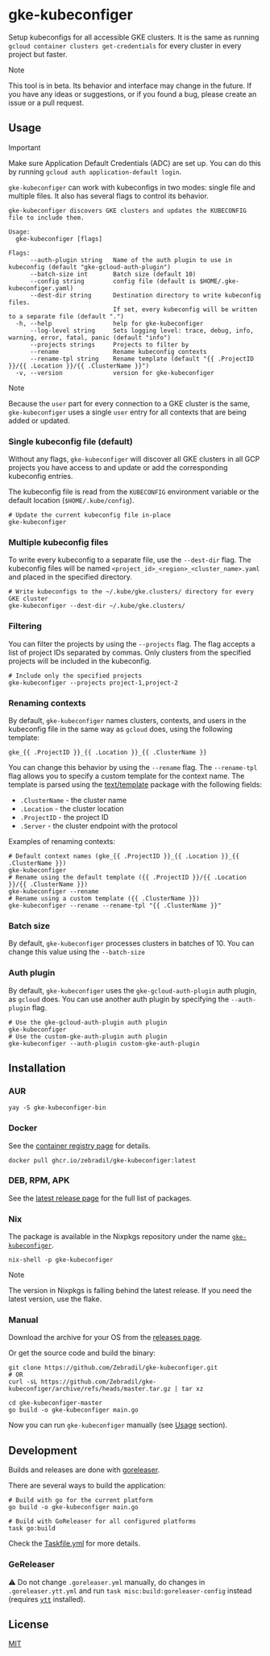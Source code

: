 # gke-kubeconfiger

Setup kubeconfigs for all accessible GKE clusters. It is the same as running `gcloud container clusters get-credentials`
for every cluster in every project but faster.

> [!NOTE]  
> This tool is in beta. Its behavior and interface may change in the future.
> If you have any ideas or suggestions, or if you found a bug, please create an issue or a pull request.

## Usage

> [!IMPORTANT]  
> Make sure Application Default Credentials (ADC) are set up. You can do this by running `gcloud auth application-default login`.

`gke-kubeconfiger` can work with kubeconfigs in two modes: single file and multiple files. It also has several flags to
control its behavior.

```
gke-kubeconfiger discovers GKE clusters and updates the KUBECONFIG file to include them.

Usage:
  gke-kubeconfiger [flags]

Flags:
      --auth-plugin string   Name of the auth plugin to use in kubeconfig (default "gke-gcloud-auth-plugin")
      --batch-size int       Batch size (default 10)
      --config string        config file (default is $HOME/.gke-kubeconfiger.yaml)
      --dest-dir string      Destination directory to write kubeconfig files.
                             If set, every kubeconfig will be written to a separate file (default ".")
  -h, --help                 help for gke-kubeconfiger
      --log-level string     Sets logging level: trace, debug, info, warning, error, fatal, panic (default "info")
      --projects strings     Projects to filter by
      --rename               Rename kubeconfig contexts
      --rename-tpl string    Rename template (default "{{ .ProjectID }}/{{ .Location }}/{{ .ClusterName }}")
  -v, --version              version for gke-kubeconfiger
```

> [!NOTE]  
> Because the `user` part for every connection to a GKE cluster is the same, `gke-kubeconfiger` uses a single `user`
> entry for all contexts that are being added or updated.

### Single kubeconfig file (default)

Without any flags, `gke-kubeconfiger` will discover all GKE clusters in all GCP projects you have access to and update
or add the corresponding kubeconfig entries.

The kubeconfig file is read from the `KUBECONFIG` environment variable or the default location (`$HOME/.kube/config`).

```shell
# Update the current kubeconfig file in-place
gke-kubeconfiger
```

### Multiple kubeconfig files

To write every kubeconfig to a separate file, use the `--dest-dir` flag. The kubeconfig files will be named
`<project_id>_<region>_<cluster_name>.yaml` and placed in the specified directory.

```shell
# Write kubeconfigs to the ~/.kube/gke.clusters/ directory for every GKE cluster
gke-kubeconfiger --dest-dir ~/.kube/gke.clusters/
```

### Filtering

You can filter the projects by using the `--projects` flag. The flag accepts a list of project IDs separated by commas.
Only clusters from the specified projects will be included in the kubeconfig.

```shell
# Include only the specified projects
gke-kubeconfiger --projects project-1,project-2
```

### Renaming contexts

By default, `gke-kubeconfiger` names clusters, contexts, and users in the kubeconfig file in the same way as `gcloud`
does, using the following template:

```
gke_{{ .ProjectID }}_{{ .Location }}_{{ .ClusterName }}
```

You can change this behavior by using the `--rename` flag. The `--rename-tpl` flag allows you to specify a custom
template for the context name. The template is parsed using the [text/template](https://pkg.go.dev/text/template)
package with the following fields:

- `.ClusterName` - the cluster name
- `.Location` - the cluster location
- `.ProjectID` - the project ID
- `.Server` - the cluster endpoint with the protocol

Examples of renaming contexts:

```shell
# Default context names (gke_{{ .ProjectID }}_{{ .Location }}_{{ .ClusterName }})
gke-kubeconfiger
# Rename using the default template ({{ .ProjectID }}/{{ .Location }}/{{ .ClusterName }})
gke-kubeconfiger --rename
# Rename using a custom template ({{ .ClusterName }})
gke-kubeconfiger --rename --rename-tpl "{{ .ClusterName }}"
```

### Batch size

By default, `gke-kubeconfiger` processes clusters in batches of 10. You can change this value using the `--batch-size`

### Auth plugin

By default, `gke-kubeconfiger` uses the `gke-gcloud-auth-plugin` auth plugin, as `gcloud` does. You can use another auth
plugin by specifying the `--auth-plugin` flag.

```shell
# Use the gke-gcloud-auth-plugin auth plugin
gke-kubeconfiger
# Use the custom-gke-auth-plugin auth plugin
gke-kubeconfiger --auth-plugin custom-gke-auth-plugin
```

## Installation

### AUR

```shell
yay -S gke-kubeconfiger-bin
```

### Docker

See the [container registry page](https://github.com/Zebradil/gke-kubeconfiger/pkgs/container/gke-kubeconfiger) for
details.

```shell
docker pull ghcr.io/zebradil/gke-kubeconfiger:latest
```

### DEB, RPM, APK

See the [latest release page](https://github.com/Zebradil/gke-kubeconfiger/releases/latest) for the full list of
packages.

### Nix

The package is available in the Nixpkgs repository under the name
[`gke-kubeconfiger`](https://search.nixos.org/packages?channel=unstable&show=gke-kubeconfiger&from=0&size=50&sort=relevance&type=packages&query=gke-kubeconfiger).

```shell
nix-shell -p gke-kubeconfiger
```

> [!NOTE]  
> The version in Nixpkgs is falling behind the latest release. If you need the latest version, use the flake.

### Manual

Download the archive for your OS from the [releases page](https://github.com/Zebradil/gke-kubeconfiger/releases).

Or get the source code and build the binary:

```shell
git clone https://github.com/Zebradil/gke-kubeconfiger.git
# OR
curl -sL https://github.com/Zebradil/gke-kubeconfiger/archive/refs/heads/master.tar.gz | tar xz

cd gke-kubeconfiger-master
go build -o gke-kubeconfiger main.go
```

Now you can run `gke-kubeconfiger` manually (see [Usage](#usage) section).

## Development

Builds and releases are done with [goreleaser](https://goreleaser.com/).

There are several ways to build the application:

```shell
# Build with go for the current platform
go build -o gke-kubeconfiger main.go

# Build with GoReleaser for all configured platforms
task go:build
```

Check the [Taskfile.yml](./Taskfile.yml) for more details.

### GeReleaser

:warning: Do not change `.goreleaser.yml` manually, do changes in `.goreleaser.ytt.yml` and run
`task misc:build:goreleaser-config` instead (requires [`ytt`](https://carvel.dev/ytt/) installed).

## License

[MIT](LICENSE)
